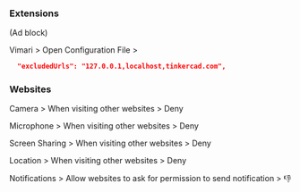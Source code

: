 ### Extensions

(Ad block)

Vimari > Open Configuration File >

```json
  "excludedUrls": "127.0.0.1,localhost,tinkercad.com",
```

### Websites

Camera > When visiting other websites > Deny

Microphone > When visiting other websites > Deny

Screen Sharing > When visiting other websites > Deny

Location > When visiting other websites > Deny

Notifications > Allow websites to ask for permission to send notification > :thumbsdown:
